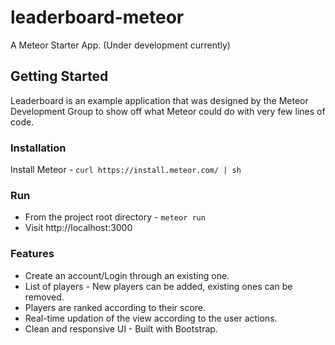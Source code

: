 # leaderboard-meteor
A Meteor Starter App. (Under development currently)

## Getting Started
Leaderboard is an example application that was designed by the Meteor Development Group to show off what Meteor could do with very few lines of code.

### Installation
Install Meteor - `curl https://install.meteor.com/ | sh`

### Run
* From the project root directory - `meteor run`
* Visit http://localhost:3000

### Features
* Create an account/Login through an existing one.
* List of players - New players can be added, existing ones can be removed.
* Players are ranked according to their score.
* Real-time updation of the view according to the user actions.
* Clean and responsive UI - Built with Bootstrap.
